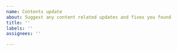 ```yaml
---
name: Contents update
about: Suggest any content related updates and fixes you found
title: ''
labels: ''
assignees: ''

---
```



